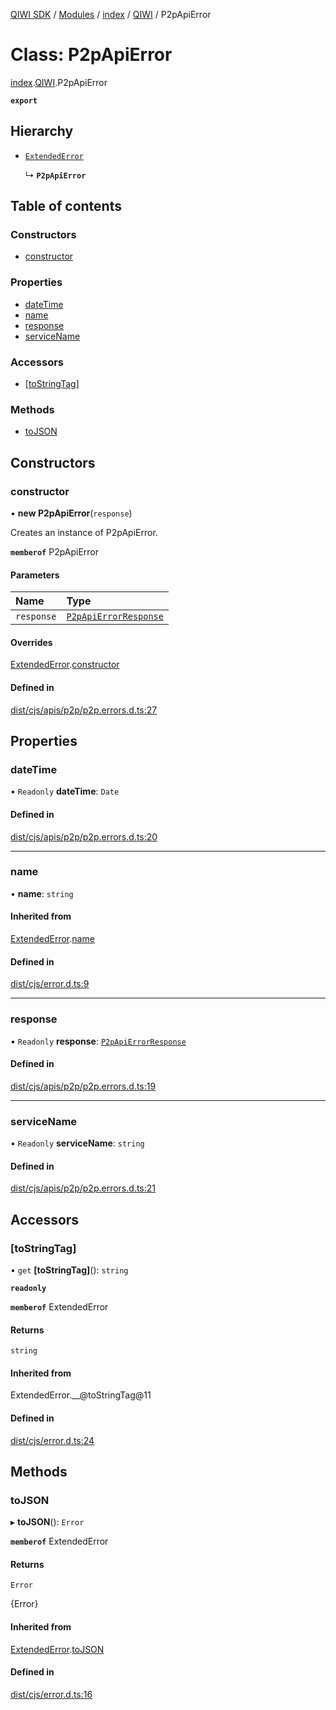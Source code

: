 [QIWI SDK](../README.md) / [Modules](../modules.md) / [index](../modules/index.md) / [QIWI](../modules/index.QIWI.md) / P2pApiError

# Class: P2pApiError

[index](../modules/index.md).[QIWI](../modules/index.QIWI.md).P2pApiError

**`export`**

## Hierarchy

- [`ExtendedError`](index._internal_.ExtendedError.md)

  ↳ **`P2pApiError`**

## Table of contents

### Constructors

- [constructor](index.QIWI.P2pApiError.md#constructor)

### Properties

- [dateTime](index.QIWI.P2pApiError.md#datetime)
- [name](index.QIWI.P2pApiError.md#name)
- [response](index.QIWI.P2pApiError.md#response)
- [serviceName](index.QIWI.P2pApiError.md#servicename)

### Accessors

- [[toStringTag]](index.QIWI.P2pApiError.md#[tostringtag])

### Methods

- [toJSON](index.QIWI.P2pApiError.md#tojson)

## Constructors

### constructor

• **new P2pApiError**(`response`)

Creates an instance of P2pApiError.

**`memberof`** P2pApiError

#### Parameters

| Name | Type |
| :------ | :------ |
| `response` | [`P2pApiErrorResponse`](../modules/index.QIWI.md#p2papierrorresponse) |

#### Overrides

[ExtendedError](index._internal_.ExtendedError.md).[constructor](index._internal_.ExtendedError.md#constructor)

#### Defined in

[dist/cjs/apis/p2p/p2p.errors.d.ts:27](https://github.com/AlexXanderGrib/node-qiwi-sdk/blob/87e5174/dist/cjs/apis/p2p/p2p.errors.d.ts#L27)

## Properties

### dateTime

• `Readonly` **dateTime**: `Date`

#### Defined in

[dist/cjs/apis/p2p/p2p.errors.d.ts:20](https://github.com/AlexXanderGrib/node-qiwi-sdk/blob/87e5174/dist/cjs/apis/p2p/p2p.errors.d.ts#L20)

___

### name

• **name**: `string`

#### Inherited from

[ExtendedError](index._internal_.ExtendedError.md).[name](index._internal_.ExtendedError.md#name)

#### Defined in

[dist/cjs/error.d.ts:9](https://github.com/AlexXanderGrib/node-qiwi-sdk/blob/87e5174/dist/cjs/error.d.ts#L9)

___

### response

• `Readonly` **response**: [`P2pApiErrorResponse`](../modules/index.QIWI.md#p2papierrorresponse)

#### Defined in

[dist/cjs/apis/p2p/p2p.errors.d.ts:19](https://github.com/AlexXanderGrib/node-qiwi-sdk/blob/87e5174/dist/cjs/apis/p2p/p2p.errors.d.ts#L19)

___

### serviceName

• `Readonly` **serviceName**: `string`

#### Defined in

[dist/cjs/apis/p2p/p2p.errors.d.ts:21](https://github.com/AlexXanderGrib/node-qiwi-sdk/blob/87e5174/dist/cjs/apis/p2p/p2p.errors.d.ts#L21)

## Accessors

### [toStringTag]

• `get` **[toStringTag]**(): `string`

**`readonly`**

**`memberof`** ExtendedError

#### Returns

`string`

#### Inherited from

ExtendedError.\_\_@toStringTag@11

#### Defined in

[dist/cjs/error.d.ts:24](https://github.com/AlexXanderGrib/node-qiwi-sdk/blob/87e5174/dist/cjs/error.d.ts#L24)

## Methods

### toJSON

▸ **toJSON**(): `Error`

**`memberof`** ExtendedError

#### Returns

`Error`

{Error}

#### Inherited from

[ExtendedError](index._internal_.ExtendedError.md).[toJSON](index._internal_.ExtendedError.md#tojson)

#### Defined in

[dist/cjs/error.d.ts:16](https://github.com/AlexXanderGrib/node-qiwi-sdk/blob/87e5174/dist/cjs/error.d.ts#L16)
